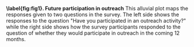 **\label{fig:fig1}. Future participation in outreach** This alluvial plot maps the responses given to two questions in the survey. The left side shows the responses to the question "Have you participated in an outreach activity?" while the right side shows how the survey participants responded to the question of whether they would participate in outreach in the coming 12 months.
